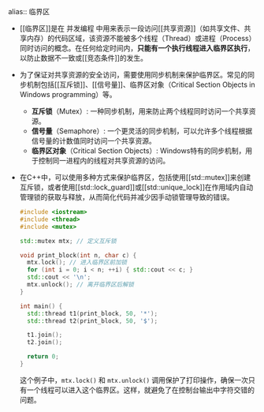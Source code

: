 alias:: 临界区

- [[临界区]]是在 并发编程 中用来表示一段访问[[共享资源]]（如共享文件、共享内存）的代码区域，该资源不能被多个线程（Thread）或进程（Process）同时访问的概念。在任何给定时间内，**只能有一个执行线程进入临界区执行**，以防止数据不一致或[[竞态条件]]的发生。
- 为了保证对共享资源的安全访问，需要使用同步机制来保护临界区。常见的同步机制包括[[互斥锁]]、[[信号量]]、临界区对象（Critical Section Objects in Windows programming）等。
	- **互斥锁**（Mutex）: 一种同步机制，用来防止两个线程同时访问一个共享资源。
	- **信号量**（Semaphore）: 一个更灵活的同步机制，可以允许多个线程根据信号量的计数值同时访问一个共享资源。
	- **临界区对象**（Critical Section Objects）: Windows特有的同步机制，用于控制同一进程内的线程对共享资源的访问。
- 在C++中，可以使用多种方式来保护临界区，包括使用[[std::mutex]]来创建互斥锁，或者使用[[std::lock_guard]]或[[std::unique_lock]]在作用域内自动管理锁的获取与释放，从而简化代码并减少因手动锁管理导致的错误。
  
  ```cpp
  #include <iostream>
  #include <thread>
  #include <mutex>
  
  std::mutex mtx; // 定义互斥锁
  
  void print_block(int n, char c) {
    mtx.lock(); // 进入临界区前加锁
    for (int i = 0; i < n; ++i) { std::cout << c; }
    std::cout << '\n';
    mtx.unlock(); // 离开临界区后解锁
  }
  
  int main() {
    std::thread t1(print_block, 50, '*');
    std::thread t2(print_block, 50, '$');
  
    t1.join();
    t2.join();
  
    return 0;
  }
  ```
  
  这个例子中，`mtx.lock()` 和 `mtx.unlock()` 调用保护了打印操作，确保一次只有一个线程可以进入这个临界区。这样，就避免了在控制台输出中字符交错的问题。